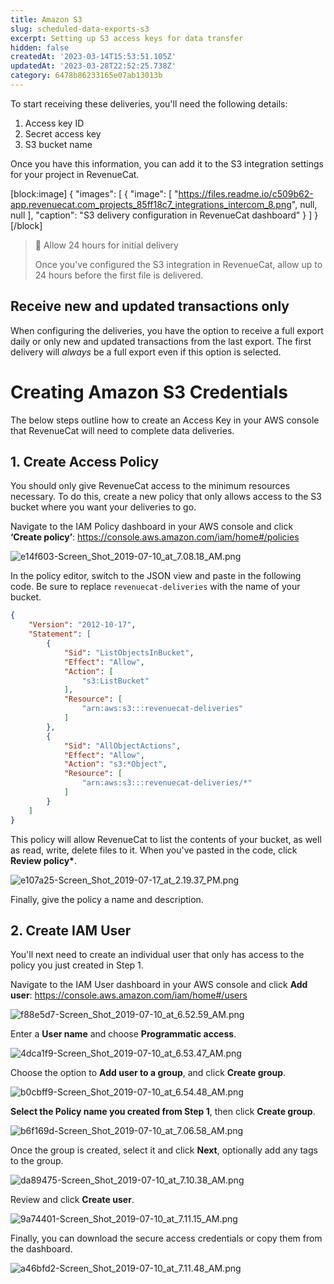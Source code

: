 ```yaml
---
title: Amazon S3
slug: scheduled-data-exports-s3
excerpt: Setting up S3 access keys for data transfer
hidden: false
createdAt: '2023-03-14T15:53:51.105Z'
updatedAt: '2023-03-28T22:52:25.738Z'
category: 6478b86233165e07ab13013b
---
```

To start receiving these deliveries, you'll need the following details:

1. Access key ID
2. Secret access key
3. S3 bucket name

Once you have this information, you can add it to the S3 integration settings for your project in RevenueCat.

[block:image]
{
  "images": [
    {
      "image": [
        "https://files.readme.io/c509b62-app.revenuecat.com_projects_85ff18c7_integrations_intercom_8.png",
        null,
        null
      ],
      "caption": "S3 delivery configuration in RevenueCat dashboard"
    }
  ]
}
[/block]

> 📘 Allow 24 hours for initial delivery
> 
> Once you've configured the S3 integration in RevenueCat, allow up to 24 hours before the first file is delivered.

## Receive new and updated transactions only

When configuring the deliveries, you have the option to receive a full export daily or only new and updated transactions from the last export. The first delivery will _always_ be a full export even if this option is selected.

# Creating Amazon S3 Credentials

The below steps outline how to create an Access Key in your AWS console that RevenueCat will need to complete data deliveries.

## 1. Create Access Policy

You should only give RevenueCat access to the minimum resources necessary. To do this, create a new policy that only allows access to the S3 bucket where you want your deliveries to go.

Navigate to the IAM Policy dashboard in your AWS console and click **‘Create policy’**: <https://console.aws.amazon.com/iam/home#/policies>

![](https://files.readme.io/e098c42-e14f603-Screen_Shot_2019-07-10_at_7.08.18_AM.png "e14f603-Screen_Shot_2019-07-10_at_7.08.18_AM.png")



In the policy editor, switch to the JSON view and paste in the following code. Be sure to replace `revenuecat-deliveries` with the name of your bucket.

```json Access Policy
{
    "Version": "2012-10-17",
    "Statement": [
        {
            "Sid": "ListObjectsInBucket",
            "Effect": "Allow",
            "Action": [
                "s3:ListBucket"
            ],
            "Resource": [
                "arn:aws:s3:::revenuecat-deliveries"
            ]
        },
        {
            "Sid": "AllObjectActions",
            "Effect": "Allow",
            "Action": "s3:*Object",
            "Resource": [
                "arn:aws:s3:::revenuecat-deliveries/*"
            ]
        }
    ]
}
```



This policy will allow RevenueCat to list the contents of your bucket, as well as read, write, delete files to it. When you've pasted in the code, click **Review policy\***.

![](https://files.readme.io/c0e73e9-e107a25-Screen_Shot_2019-07-17_at_2.19.37_PM.png "e107a25-Screen_Shot_2019-07-17_at_2.19.37_PM.png")



Finally, give the policy a name and description.

## 2. Create IAM User

You'll next need to create an individual user that only has access to the policy you just created in Step 1. 

Navigate to the IAM User dashboard in your AWS console and click **Add user**: <https://console.aws.amazon.com/iam/home#/users>

![](https://files.readme.io/5cb11f9-f88e5d7-Screen_Shot_2019-07-10_at_6.52.59_AM.png "f88e5d7-Screen_Shot_2019-07-10_at_6.52.59_AM.png")



Enter a **User name** and choose **Programmatic access**.

![](https://files.readme.io/267658d-4dca1f9-Screen_Shot_2019-07-10_at_6.53.47_AM.png "4dca1f9-Screen_Shot_2019-07-10_at_6.53.47_AM.png")



Choose the option to **Add user to a group**, and click **Create group**.

![](https://files.readme.io/a6f1984-b0cbff9-Screen_Shot_2019-07-10_at_6.54.48_AM.png "b0cbff9-Screen_Shot_2019-07-10_at_6.54.48_AM.png")



**Select the Policy name you created from Step 1**, then click **Create group**.

![](https://files.readme.io/128afb2-b6f169d-Screen_Shot_2019-07-10_at_7.06.58_AM.png "b6f169d-Screen_Shot_2019-07-10_at_7.06.58_AM.png")



Once the group is created, select it and click **Next**, optionally add any tags to the group.

![](https://files.readme.io/fdd4b15-da89475-Screen_Shot_2019-07-10_at_7.10.38_AM.png "da89475-Screen_Shot_2019-07-10_at_7.10.38_AM.png")



Review and click **Create user**.

![](https://files.readme.io/123edce-9a74401-Screen_Shot_2019-07-10_at_7.11.15_AM.png "9a74401-Screen_Shot_2019-07-10_at_7.11.15_AM.png")



Finally, you can download the secure access credentials or copy them from the dashboard.

![](https://files.readme.io/c861408-a46bfd2-Screen_Shot_2019-07-10_at_7.11.48_AM.png "a46bfd2-Screen_Shot_2019-07-10_at_7.11.48_AM.png")